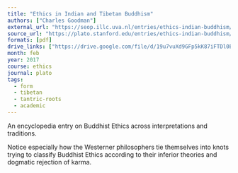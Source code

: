 ```yaml
---
title: "Ethics in Indian and Tibetan Buddhism"
authors: ["Charles Goodman"]
external_url: "https://seop.illc.uva.nl/entries/ethics-indian-buddhism/"
source_url: "https://plato.stanford.edu/entries/ethics-indian-buddhism/"
formats: [pdf]
drive_links: ["https://drive.google.com/file/d/19u7vuXd9GFp5kK87iFTDl0E2EgxhjWTo/view?usp=drivesdk"]
month: feb
year: 2017
course: ethics
journal: plato
tags:
  - form
  - tibetan
  - tantric-roots
  - academic
---
```


An encyclopedia entry on Buddhist Ethics across interpretations and traditions.

Notice especially how the Westerner philosophers tie themselves into knots trying to classify Buddhist Ethics according to their inferior theories and dogmatic rejection of karma.
